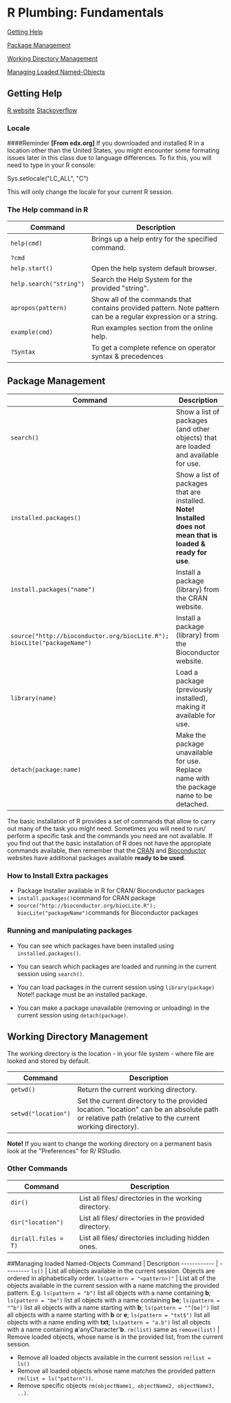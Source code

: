 # R Plumbing: Fundamentals

[Getting Help](#help)

[Package Management](#package)

[Working Directory Management](#wd)

[Managing Loaded Named-Objects](#loadedObjects)

## <a id="help">Getting Help</a>

[R website](http://cran.r-project.org/)
[Stackoverflow](http://stackoverflow.com/)
### Locale
####Reminder
__[From edx.org]__ If you downloaded and installed R in a location other than the United States, you might encounter some formating issues later in this class due to language differences. To fix this, you will need to type in your R console:

Sys.setlocale("LC_ALL", "C")

This will only change the locale for your current R session.

### The Help command in R

Command | Description
------------ | ---------
`help(cmd)` | Brings up a help entry for the specified command.
`?cmd` | 
`help.start()` | Open the help system default browser.
`help.search("string")` | Search the Help System for the provided "string". 
`apropos(pattern)` | Show all of the commands that contains provided pattern. Note pattern can be a regular expression or a string.
`example(cmd)` | Run examples section from the online help.
`?Syntax` | To get a complete refence on operator syntax & precedences

## <a id="package">Package Management</a>
Command | Description
------------ | --------
`search()` | Show a list of packages (and other objects) that are loaded and available for use.
`installed.packages()` | Show a list of packages that are installed. __Note! Installed does not mean that is loaded & ready for use__.
`install.packages("name")` | Install a package (library) from the CRAN website.
`source("http://bioconductor.org/biocLite.R"); biocLite("packageName")` | Install a package (library) from the Bioconductor website.
`library(name)` | Load a package (previously installed), making it available for use. 
`detach(package:name)` | Make the package unavailable for use. Replace name with the package name to be detached.

The basic installation of R provides a set of commands that allow to carry out many of the task you might need. Sometimes you will need to run/ perform a specific task and the commands you need are not available. If you find out that the basic installation of R does not have the appropiate commands available, then remember that the [CRAN](http://cran.r-project.org/web/packages/available_packages_by_name.html) and [Bioconductor](http://bioconductor.org/) websites have additional packages available __ready to be used__.

### How to Install Extra packages
* Package Installer available in R for CRAN/ Bioconductor packages
* `install.packages()`command for CRAN package
* `source("http://bioconductor.org/biocLite.R"); biocLite("packageName")`commands for Bioconductor packages

### Running and manipulating packages
* You can see which packages have been installed using `installed.packages()`.

* You can search which packages are loaded and running in the current session using `search()`.

* You can load packages in the current session using `library(package)` Note!! package must be an installed package.

* You can make a package unavailable (removing or unloading) in the current session using `detach(package)`.

## <a id="wd">Working Directory Management</a>
The working directory is the location - in your file system - where file are looked and stored by default.

Command | Description
------------|--------------
`getwd()` | Return the current working directory.
`setwd("location")` | Set the current directory to the provided location. "location" can be an absolute path or relative path (relative to the current working directory).

__Note!__ If you want to change the working directory on a permanent basis look at the "Preferences" for R/ RStudio.

### Other Commands
Command | Description
------------ | ---------
`dir()` | List all files/ directories in the working directory.
`dir("location")` | List all files/ directories in the provided directory.
`dir(all.files = T)` | List all files/ directories including hidden ones.

##<a id="loadedObjects">Managing loaded Named-Objects</a>
Command | Description
------------ | ---------
`ls()` | List all objects available in the current session. Objects are ordered in alphabetically order.
`ls(pattern = "<pattern>)"` | List all of the objects available in the current session with a name matching the provided pattern. E.g. `ls(pattern = "b")` list all objects with a name containing __b__; `ls(pattern = "be")` list all objects with a name containing __be__; `ls(pattern = "^b")` list all objects with a name starting with __b__; `ls(pattern = "^[be]")` list all objects with a name starting with __b__ or __e__; `ls(pattern = "txt$")` list all objects with a name ending with __txt__; `ls(pattern = "a.b")` list all objects with a name containing   __a__'anyCharacter'__b__.
`rm(list)` same as `remove(list)` | Remove loaded objects, whose name is in the provided list, from the current session.

* Remove all loaded objects available in the current session `rm(list = ls()`
* Remove all loaded objects whose name matches the provided pattern `rm(list = ls("pattern"))`.
* Remove specific objects `rm(objectName1, objectName2, objectName3, ..)`.

